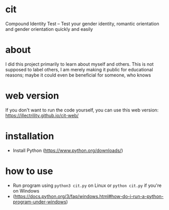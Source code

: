 # cit
Compound Identity Test – Test your gender identity, romantic orientation and gender orientation quickly and easily

# about
I did this project primarily to learn about myself and others. This is not supposed to label others, I am merely making it public for educational reasons; maybe it could even be beneficial for someone, who knows

# web version
If you don't want to run the code yourself, you can use this web version:
https://illectrility.github.io/cit-web/

# installation
- Install Python (https://www.python.org/downloads/)

# how to use
- Run program using `python3 cit.py` on Linux or `python cit.py` if you're on Windows
- (https://docs.python.org/3/faq/windows.html#how-do-i-run-a-python-program-under-windows)
